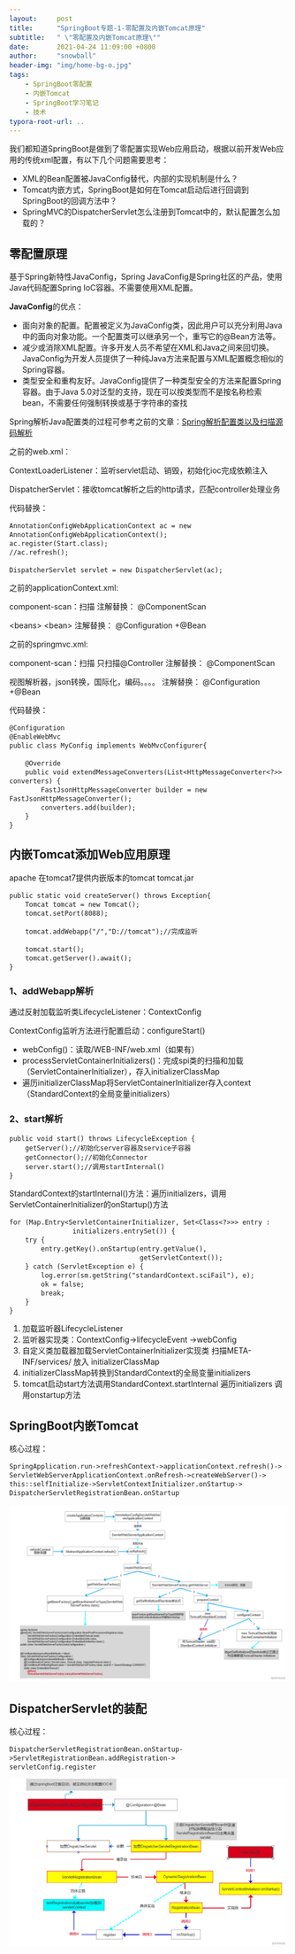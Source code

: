 ```yaml
---
layout:     post
title:      "SpringBoot专题-1-零配置及内嵌Tomcat原理"
subtitle:   " \"零配置及内嵌Tomcat原理\""
date:       2021-04-24 11:09:00 +0800
author:     "snowball"
header-img: "img/home-bg-o.jpg"
tags:
    - SpringBoot零配置
    - 内嵌Tomcat
    - SpringBoot学习笔记
    - 技术
typora-root-url: ..
---
```


<!--  “Spring Boot. ” -->

我们都知道SpringBoot是做到了零配置实现Web应用启动，根据以前开发Web应用的传统xml配置，有以下几个问题需要思考：

- XML的Bean配置被JavaConfig替代，内部的实现机制是什么？
- Tomcat内嵌方式，SpringBoot是如何在Tomcat启动后进行回调到SpringBoot的回调方法中？
- SpringMVC的DispatcherServlet怎么注册到Tomcat中的，默认配置怎么加载的？

## 零配置原理

基于Spring新特性JavaConfig，Spring JavaConfig是Spring社区的产品，使用Java代码配置Spring IoC容器。不需要使用XML配置。

**JavaConfig**的优点：

- 面向对象的配置。配置被定义为JavaConfig类，因此用户可以充分利用Java中的面向对象功能。一个配置类可以继承另一个，重写它的@Bean方法等。
- 减少或消除XML配置。许多开发人员不希望在XML和Java之间来回切换。JavaConfig为开发人员提供了一种纯Java方法来配置与XML配置概念相似的Spring容器。
- 类型安全和重构友好。JavaConfig提供了一种类型安全的方法来配置Spring容器。由于Java 5.0对泛型的支持，现在可以按类型而不是按名称检索bean，不需要任何强制转换或基于字符串的查找

Spring解析Java配置类的过程可参考之前的文章：[Spring解析配置类以及扫描源码解析](https://www.snowballzz.com/2021/04/08/Spring%E4%B8%93%E9%A2%98-8-Spring%E8%A7%A3%E6%9E%90%E9%85%8D%E7%BD%AE%E7%B1%BB%E4%BB%A5%E5%8F%8A%E6%89%AB%E6%8F%8F%E6%BA%90%E7%A0%81%E8%A7%A3%E6%9E%90/)



之前的web.xml：

ContextLoaderListener：监听servlet启动、销毁，初始化ioc完成依赖注入

DispatcherServlet：接收tomcat解析之后的http请求，匹配controller处理业务

代码替换：

```
AnnotationConfigWebApplicationContext ac = new AnnotationConfigWebApplicationContext();
ac.register(Start.class);
//ac.refresh();

DispatcherServlet servlet = new DispatcherServlet(ac);
```



之前的applicationContext.xml:

component-scan：扫描   注解替换： @ComponentScan

\<beans>  \<bean>  注解替换：  @Configuration +@Bean  

之前的springmvc.xml:

component-scan：扫描  只扫描@Controller   注解替换： @ComponentScan

视图解析器，json转换，国际化，编码。。。。  注解替换：  @Configuration +@Bean  

代码替换：

```
@Configuration
@EnableWebMvc
public class MyConfig implements WebMvcConfigurer{

    @Override
    public void extendMessageConverters(List<HttpMessageConverter<?>> converters) {
        FastJsonHttpMessageConverter builder = new FastJsonHttpMessageConverter();
        converters.add(builder);
    }
}
```

## 内嵌Tomcat添加Web应用原理

apache 在tomcat7提供内嵌版本的tomcat  tomcat.jar

```
public static void createServer() throws Exception{
    Tomcat tomcat = new Tomcat();
    tomcat.setPort(8088);

    tomcat.addWebapp("/","D://tomcat");//完成监听

    tomcat.start();
    tomcat.getServer().await();
}
```

### 1、addWebapp解析

通过反射加载监听类LifecycleListener：ContextConfig

ContextConfig监听方法进行配置启动：configureStart()

- webConfig()：读取/WEB-INF/web.xml（如果有）
- processServletContainerInitializers()：完成spi类的扫描和加载（ServletContainerInitializer），存入initializerClassMap
- 遍历initializerClassMap将ServletContainerInitializer存入context（StandardContext的全局变量initializers）

### 2、start解析

```
public void start() throws LifecycleException {
    getServer();//初始化server容器及service子容器
    getConnector();//初始化Connector
    server.start();//调用startInternal()
}
```

StandardContext的startInternal()方法：遍历initializers，调用ServletContainerInitializer的onStartup()方法

```
for (Map.Entry<ServletContainerInitializer, Set<Class<?>>> entry :
                initializers.entrySet()) {
    try {
        entry.getKey().onStartup(entry.getValue(),
                                 getServletContext());
    } catch (ServletException e) {
        log.error(sm.getString("standardContext.sciFail"), e);
        ok = false;
        break;
    }
}
```

1. 加载监听器LifecycleListener
2. 监听器实现类：ContextConfig->lifecycleEvent   ->webConfig
3. 自定义类加载器加载ServletContainerInitializer实现类  扫描META-INF/services/  放入 initializerClassMap
4. initializerClassMap转换到StandardContext的全局变量initializers
5. tomcat启动start方法调用StandardContext.startInternal  遍历initializers  调用onstartup方法

## SpringBoot内嵌Tomcat

核心过程：

```
SpringApplication.run->refreshContext->applicationContext.refresh()->
ServletWebServerApplicationContext.onRefresh->createWebServer()->
this::selfInitialize->ServletContextInitializer.onStartup->
DispatcherServletRegistrationBean.onStartup
```

![tomcat内嵌](/img/in-post/post-springboot/tomcat内嵌.png)

## DispatcherServlet的装配

核心过程：

```
DispatcherServletRegistrationBean.onStartup->ServletRegistrationBean.addRegistration->
servletConfig.register
```

![DispatcherServlet装配过程](/img/in-post/post-springboot/DispatcherServlet装配过程.png)

